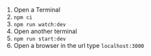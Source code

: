 1. Open a Terminal
2. `npm ci`
3. `npm run watch:dev`
4. Open another terminal
5. `npm run start:dev`
3. Open a browser in the url type `localhost:3000`